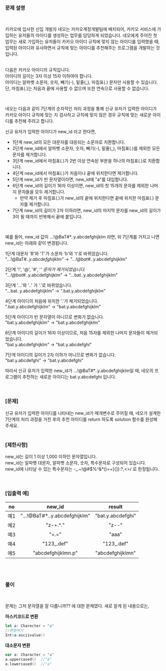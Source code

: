 ### 문제 설명
<br>

카카오에 입사한 신입 개발자 네오는 카카오계정개발팀에 배치되어, 카카오 서비스에 가입하는 유저들의 아이디를 생성하는 업무를 담당하게 되었습니다. 네오에게 주어진 첫 업무는 새로 가입하는 유저들이 카카오 아이디 규칙에 맞지 않는 아이디를 입력했을 때, 입력된 아이디와 유사하면서 규칙에 맞는 아이디를 추천해주는 프로그램을 개발하는 것입니다.  
<br>

다음은 카카오 아이디의 규칙입니다.  
아이디의 길이는 3자 이상 15자 이하여야 합니다.  
아이디는 알파벳 소문자, 숫자, 빼기(-), 밑줄(_), 마침표(.) 문자만 사용할 수 있습니다.  
단, 마침표(.)는 처음과 끝에 사용할 수 없으며 또한 연속으로 사용할 수 없습니다.  

<br>

네오는 다음과 같이 7단계의 순차적인 처리 과정을 통해 신규 유저가 입력한 아이디가 카카오 아이디 규칙에 맞는 지 검사하고 규칙에 맞지 않은 경우 규칙에 맞는 새로운 아이디를 추천해 주려고 합니다.  

신규 유저가 입력한 아이디가 new_id 라고 한다면,

* 1단계 new_id의 모든 대문자를 대응되는 소문자로 치환합니다.  
* 2단계 new_id에서 알파벳 소문자, 숫자, 빼기(-), 밑줄(_), 마침표(.)를 제외한 모든 문자를 제거합니다.  
* 3단계 new_id에서 마침표(.)가 2번 이상 연속된 부분을 하나의 마침표(.)로 치환합니다.  
* 4단계 new_id에서 마침표(.)가 처음이나 끝에 위치한다면 제거합니다.  
* 5단계 new_id가 빈 문자열이라면, new_id에 "a"를 대입합니다.  
* 6단계 new_id의 길이가 16자 이상이면, new_id의 첫 15개의 문자를 제외한 나머지 문자들을 모두 제거합니다.  
    * 만약 제거 후 마침표(.)가 new_id의 끝에 위치한다면 끝에 위치한 마침표(.) 문자를 제거합니다.  
* 7단계 new_id의 길이가 2자 이하라면, new_id의 마지막 문자를 new_id의 길이가 3이 될 때까지 반복해서 끝에 붙입니다.    

<br>


예를 들어, new_id 값이 ...!@BaT#*..y.abcdefghijklm 라면, 위 7단계를 거치고 나면 new_id는 아래와 같이 변경됩니다. 

1단계 대문자 'B'와 'T'가 소문자 'b'와 't'로 바뀌었습니다.
"...!@BaT#*..y.abcdefghijklm" → "...!@bat#*..y.abcdefghijklm"  

2단계 '!', '@', '#', '*' 문자가 제거되었습니다.  
"...!@bat#*..y.abcdefghijklm" → "...bat..y.abcdefghijklm"  

3단계 '...'와 '..' 가 '.'로 바뀌었습니다.  
"...bat..y.abcdefghijklm" → ".bat.y.abcdefghijklm"  

4단계 아이디의 처음에 위치한 '.'가 제거되었습니다.  
".bat.y.abcdefghijklm" → "bat.y.abcdefghijklm"  

5단계 아이디가 빈 문자열이 아니므로 변화가 없습니다.  
"bat.y.abcdefghijklm" → "bat.y.abcdefghijklm"  

6단계 아이디의 길이가 16자 이상이므로, 처음 15자를 제외한 나머지 문자들이 제거되었습니다.  
"bat.y.abcdefghijklm" → "bat.y.abcdefghi"  

7단계 아이디의 길이가 2자 이하가 아니므로 변화가 없습니다.  
"bat.y.abcdefghi" → "bat.y.abcdefghi"  

따라서 신규 유저가 입력한 new_id가 ...!@BaT#*..y.abcdefghijklm일 때, 네오의 프로그램이 추천하는 새로운 아이디는 bat.y.abcdefghi 입니다.  
<br>

#

### [문제]
신규 유저가 입력한 아이디를 나타내는 new_id가 매개변수로 주어질 때, 네오가 설계한 7단계의 처리 과정을 거친 후의 추천 아이디를 return 하도록 solution 함수를 완성해 주세요.  
<br>

### [제한사항]
new_id는 길이 1 이상 1,000 이하인 문자열입니다.  
new_id는 알파벳 대문자, 알파벳 소문자, 숫자, 특수문자로 구성되어 있습니다.  
new_id에 나타날 수 있는 특수문자는 -_.~!@#$%^&*()=+[{]}:?,<>/ 로 한정됩니다.  
<br>

#

### [입출력 예]
|no|	new_id	|result|
|:----:|:--------:|:-------:|
|예1|	"...!@BaT#*..y.abcdefghijklm"|	"bat.y.abcdefghi"|
|예2	|"z-+.^."|	"z--"|
|예3|	"=.="	|"aaa"|
|예4	|"123_.def"|	"123_.def"|
|예5|	"abcdefghijklmn.p"|	"abcdefghijklmn"|

<br>

#

### 풀이
<br>

문제는 그저 문자열을 잘 다룹니까?? 에 대한 문제였다. 새로 알게 된 내용으로는,  

**아스키코드로 변환**  
~~~swift
let a: Charecter = "a"
//변환하기
Int(a.asciivalue!)
~~~

**대소문자 변환**
~~~swift
var a: Character = "a"
a.uppercased()  //"A"
a.lowercased()  //"a"
~~~